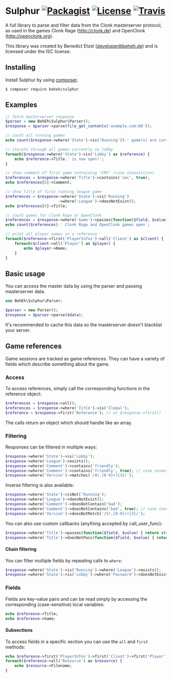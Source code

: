 # Sulphur [![Packagist](https://img.shields.io/packagist/v/beheh/sulphur.svg?style=flat-square)](https://packagist.org/packages/beheh/sulphur) [![License](https://img.shields.io/packagist/l/beheh/sulphur.svg?style=flat-square)](https://packagist.org/packages/beheh/sulphur) [![Travis](https://img.shields.io/travis/beheh/sulphur/stable.svg?style=flat-square)](https://travis-ci.org/beheh/sulphur)

A full library to parse and filter data from the Clonk masterserver protocol, as used in the games Clonk Rage (http://clonk.de) and OpenClonk (http://openclonk.org).

This library was created by Benedict Etzel (developer@beheh.de) and is licensed under the ISC license.

## Installing

Install Sulphur by using [composer](https://getcomposer.org/).

```ShellSession
$ composer require beheh/sulphur
```

## Examples

```php
// fetch masterserver response
$parser = new BehEh\Sulphur\Parser();
$response = $parser->parse(file_get_contents('example.com:80'));

// count all running games
echo count($response->where('State')->is('Running')).' game(s) are currently running';

// iterate through all games currently in lobby
foreach($response->where('State')->is('Lobby') as $reference) {
    echo $reference->Title.' is now open!';
}

// show comment of first game containing "CMC" (case insensitive)
$references = $response->where('Title')->contains('cmc', true);
echo $references[0]->Comment;

// show title of first running league game
$references = $response->where('State')->is('Running')
                       ->where('League')->doesNotExist();
echo $references[0]->Title;

// count games for Clonk Rage or OpenClonk
$references = $response->where('Game')->passes(function($field, $value) { return $value === 'Clonk Rage' || $value === 'OpenClonk'; });
echo count($references).' Clonk Rage and OpenClonk games open';

// print all player names in a reference
foreach($reference->first('PlayerInfos')->all('Client') as $client) {
	foreach($client->all('Player') as $player) {
		echo $player->Name;
	}
}
```

## Basic usage

You can access the master data by using the parser and passing masterserver data.

```php
use BehEh\Sulphur\Parser;

$parser = new Parser();
$response = $parser->parse($data);
```

It's recommended to cache this data so the masterserver doesn't blacklist your server.

## Game references

Game sessions are tracked as game references. They can have a variety of fields which describe something about the game.

### Access

To access references, simply call the corresponding functions in the reference object:

```php
$references = $response->all();
$references = $response->where('Title')->is('Clepal');
$reference = $response->first('Reference'); // or $response->first()
```

The calls return an object which should handle like an array.

### Filtering

Responses can be filtered in multiple ways:

```php
$response->where('State')->is('Lobby');
$response->where('League')->exists();
$response->where('Comment')->contains('friendly');
$response->where('Comment')->contains('friendly', true); // case insensitive
$response->where('Version')->matches('/4(,[0-9]+){3}/');
```

Inverse filtering is also available:

```php
$response->where('State')->isNot('Running');
$response->where('League')->doesNotExist();
$response->where('Comment')->doesNotContain('bad');
$response->where('Comment')->doesNotContains('bad', true); // case insensitive
$response->where('Version')->doesNotMatch('/5(,[0-9]+){3}/');
```

You can also use custom callbacks (anything accepted by call_user_func):

```php
$response->where('Title')->passes(function($field, $value) { return strlen($value) > 5; });
$response->where('Title')->doesNotPass(function($field, $value) { return strlen($value) <= 3; });
```

#### Chain filtering

You can filter multiple fields by repeating calls to `where`:

```php
$response->where('State')->is('Running')->where('League')->exists();
$response->where('State')->is('Lobby')->where('Password')->doesNotExist();
```

### Fields

Fields are key-value pairs and can be read simply by accessing the corresponding (case-sensitive) local variables:

```php
echo $reference->Title;
echo $reference->Game;
```

#### Subsections

To access fields in a specific section you can use the `all` and `first` methods:

```php
echo $reference->first('PlayerInfos')->first('Client')->first('Player')->Name;
foreach($reference->all('Resource') as $resource) {
	echo $resource->Filename;
}
```
